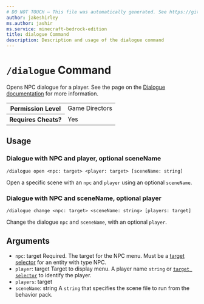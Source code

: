 ```yaml
---
# DO NOT TOUCH — This file was automatically generated. See https://github.com/mojang/minecraftapidocsgenerator to modify descriptions, examples, etc.
author: jakeshirley
ms.author: jashir
ms.service: minecraft-bedrock-edition
title: dialogue Command
description: Description and usage of the dialogue command
---
```

# `/dialogue` Command
Opens NPC dialogue for a player. See the page on the [Dialogue documentation](https://learn.microsoft.com/en-us/minecraft/creator/documents/npcdialogue#dialogue-command) for more information.

<table>
  <tr>
    <th>Permission Level</th>
    <td>Game Directors</td>
  </tr>
  <tr>
    <th>Requires Cheats?</th>
    <td>Yes</td>
  </tr>
</table>

## Usage
### Dialogue with NPC and player, optional sceneName
`/dialogue open <npc: target> <player: target> [sceneName: string]`

Open a specific scene with an `npc` and `player` using an optional `sceneName`.

### Dialogue with NPC and sceneName, optional player
`/dialogue change <npc: target> <sceneName: string> [players: target]`

Change the dialogue `npc` and `sceneName`, with an optional `player`.

## Arguments
- `npc`: target
Required. The target for the NPC menu. Must be a [target selector](https://learn.microsoft.com/minecraft/creator/documents/commandsintroduction#target-selectors) for an entity with type NPC.
- `player`: target
Target to display menu. A player name `string` or [`target selector`](https://learn.microsoft.com/minecraft/creator/documents/commandsintroduction#target-selectors) to identify the player.
- `players`: target
- `sceneName`: string
A `string` that specifies the scene file to run from the behavior pack.
